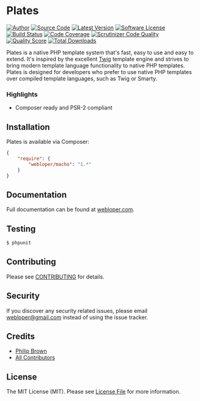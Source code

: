 Plates
======

[![Author](http://img.shields.io/badge/author-@ravikumar8-blue.svg?style=flat-square)](https://twitter.com/ravikumar8)
[![Source Code](https://img.shields.io/badge/source-macho-blue.svg?style=flat-square)](https://github.com/ravikumar8/macho)
[![Latest Version](https://img.shields.io/badge/github-release-blue.svg?style=flat-square)](https://github.com/ravikumar8/macho/releases)
[![Software License](https://img.shields.io/badge/license-MIT-brightgreen.svg?style=flat-square)](LICENSE.md)
[![Build Status](https://travis-ci.org/ravikumar8/macho.svg?branch=master&style=flat-square)](https://travis-ci.org/ravikumar8/macho)
[![Code Coverage](https://scrutinizer-ci.com/g/ravikumar8/macho/badges/coverage.png?b=master)](https://scrutinizer-ci.com/g/ravikumar8/macho/?branch=master)
[![Scrutinizer Code Quality](https://scrutinizer-ci.com/g/ravikumar8/macho/badges/quality-score.png?b=master&style=flat-square)](https://scrutinizer-ci.com/g/ravikumar8/macho/?branch=master)
[![Quality Score](https://img.shields.io/scrutinizer/g/thephpleague/plates.svg?style=flat-square)](https://scrutinizer-ci.com/g/thephpleague/plates)
[![Total Downloads](https://img.shields.io/packagist/dt/league/plates.svg?style=flat-square)](https://packagist.org/packages/league/plates)

Plates is a native PHP template system that's fast, easy to use and easy to extend. It's inspired by the excellent [Twig](http://twig.sensiolabs.org/) template engine and strives to bring modern template language functionality to native PHP templates. Plates is designed for developers who prefer to use native PHP templates over compiled template languages, such as Twig or Smarty.

### Highlights

- Composer ready and PSR-2 compliant

## Installation

Plates is available via Composer:

```json
{
    "require": {
        "webloper/macho": "1.*"
    }
}
```

## Documentation

Full documentation can be found at [webloper.com](http://webloper.com/).

## Testing

```bash
$ phpunit
```

## Contributing

Please see [CONTRIBUTING](https://github.com/ravikumar8/macho/blob/master/CONTRIBUTING.md) for details.

## Security

If you discover any security related issues, please email webloper@gmail.com instead of using the issue tracker.

## Credits

- [Philip Brown](https://github.com/philipbrown)
- [All Contributors](https://github.com/ravikumar8/macho/blob/master/CONTRIBUTING.md)

## License

The MIT License (MIT). Please see [License File](https://github.com/ravikumar8/macho/blob/master/LICENSE) for more information.
